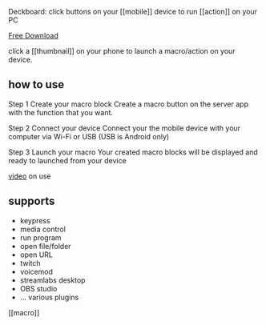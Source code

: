 Deckboard: click buttons on your [[mobile]] device to run [[action]] on your PC

[Free Download](https://www.deckboard.app/#download)

click a [[thumbnail]] on your phone to launch a macro/action on your device.

## how to use
Step 1 Create your macro block
Create a macro button on the server app with the function that you want.

Step 2 Connect your device
Connect your the mobile device with your computer via Wi-Fi or USB (USB is Android only)

Step 3 Launch your macro
Your created macro blocks will be displayed and ready to launched from your device

[video](https://www.youtube.com/watch?v=nD3WWfDRfKg) on use
## supports
- keypress
- media control
- run program
- open file/folder
- open URL
- twitch
- voicemod
- streamlabs desktop
- OBS studio
- ...
various plugins

[[macro]]
